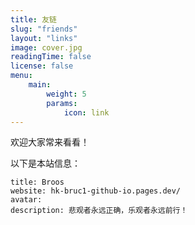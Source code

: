 ```yaml
---
title: 友链
slug: "friends"
layout: "links"
image: cover.jpg
readingTime: false
license: false
menu:
    main: 
        weight: 5
        params:
            icon: link
---
```






欢迎大家常来看看！

以下是本站信息：

```
title: Broos
website: hk-bruc1-github-io.pages.dev/
avatar: 
description: 悲观者永远正确，乐观者永远前行！
```
